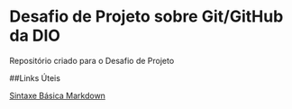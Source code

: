 # Desafio de Projeto sobre Git/GitHub da DIO

Repositório criado para o Desafio de Projeto

##Links Úteis

[Sintaxe Básica Markdown](https://www.markdownguide.org/basic-syntax/)
